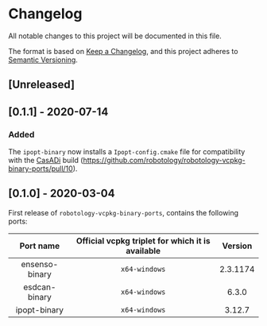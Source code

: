 # Changelog
All notable changes to this project will be documented in this file.

The format is based on [Keep a Changelog](https://keepachangelog.com/en/1.0.0/),
and this project adheres to [Semantic Versioning](https://semver.org/spec/v2.0.0.html).

## [Unreleased]

## [0.1.1] - 2020-07-14

### Added 
The `ipopt-binary` now installs a `Ipopt-config.cmake` file for compatibility with the [CasADi](https://web.casadi.org/) build (https://github.com/robotology/robotology-vcpkg-binary-ports/pull/10).

## [0.1.0] - 2020-03-04

First release of `robotology-vcpkg-binary-ports`, contains the following ports: 

| Port name | Official vcpkg triplet for which it is available |  Version |
|:---------:|:------------------------------------------------:|:--------:|
| ensenso-binary | `x64-windows`                | 2.3.1174 | 
| esdcan-binary | `x64-windows`                |  6.3.0 |
| ipopt-binary | `x64-windows`                | 3.12.7 |
